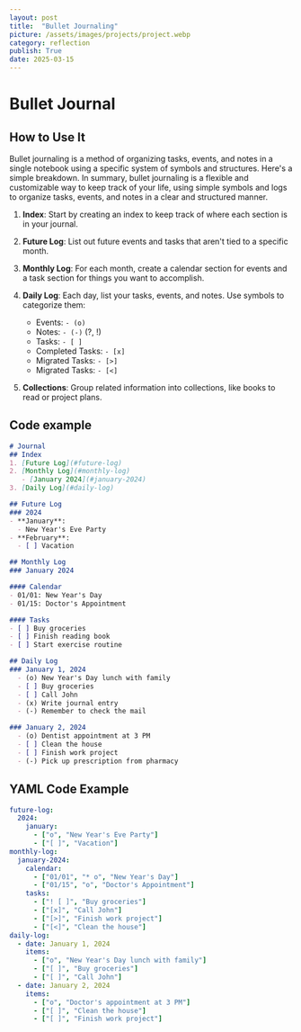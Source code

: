 ```yaml
---
layout: post
title:  "Bullet Journaling"
picture: /assets/images/projects/project.webp
category: reflection
publish: True
date: 2025-03-15
---
```


# Bullet Journal

## How to Use It

Bullet journaling is a method of organizing tasks, events, and notes in a single notebook using a specific system of symbols and structures. Here's a simple breakdown. In summary, bullet journaling is a flexible and customizable way to keep track of your life, using simple symbols and logs to organize tasks, events, and notes in a clear and structured manner.

1. **Index**: Start by creating an index to keep track of where each section is in your journal.
2. **Future Log**: List out future events and tasks that aren't tied to a specific month.
3. **Monthly Log**: For each month, create a calendar section for events and a task section for things you want to accomplish.
4. **Daily Log**: Each day, list your tasks, events, and notes. Use symbols to categorize them:
   - Events: `- (o)`
   - Notes: `- (-)` (?, !)
   - Tasks: `- [ ]`
   - Completed Tasks: `- [x]`
   - Migrated Tasks: `- [>]`
   - Migrated Tasks: `- [<]`
   
5. **Collections**: Group related information into collections, like books to read or project plans.

## Code example
```markdown
# Journal
## Index
1. [Future Log](#future-log)
2. [Monthly Log](#monthly-log)
   - [January 2024](#january-2024)
3. [Daily Log](#daily-log)

## Future Log
### 2024
- **January**: 
  - New Year's Eve Party
- **February**: 
  - [ ] Vacation

## Monthly Log
### January 2024

#### Calendar
- 01/01: New Year's Day
- 01/15: Doctor's Appointment

#### Tasks
- [ ] Buy groceries
- [ ] Finish reading book
- [ ] Start exercise routine

## Daily Log
### January 1, 2024
  - (o) New Year's Day lunch with family
  - [ ] Buy groceries
  - [ ] Call John
  - (x) Write journal entry
  - (-) Remember to check the mail

### January 2, 2024
  - (o) Dentist appointment at 3 PM
  - [ ] Clean the house
  - [ ] Finish work project
  - (-) Pick up prescription from pharmacy
```

## YAML Code Example
```yaml
future-log:
  2024:
    january:
      - ["o", "New Year's Eve Party"]
      - ["[ ]", "Vacation"]
monthly-log:
  january-2024:
    calendar:
      - ["01/01", "* o", "New Year's Day"]
      - ["01/15", "o", "Doctor's Appointment"]
    tasks:
      - ["! [ ]", "Buy groceries"]
      - ["[x]", "Call John"]
      - ["[>]", "Finish work project"]
      - ["[<]", "Clean the house"]
daily-log:
  - date: January 1, 2024
    items:
      - ["o", "New Year's Day lunch with family"]
      - ["[ ]", "Buy groceries"]
      - ["[ ]", "Call John"]
  - date: January 2, 2024
    items:
      - ["o", "Doctor's appointment at 3 PM"]
      - ["[ ]", "Clean the house"]
      - ["[ ]", "Finish work project"]
```